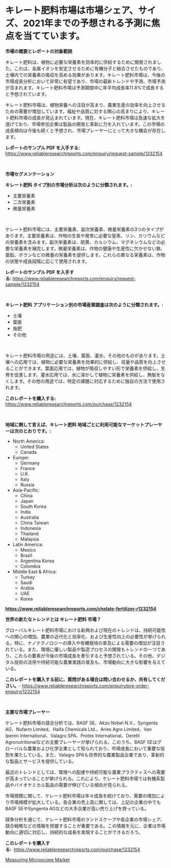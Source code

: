 <p><h1>キレート肥料市場は市場シェア、サイズ、2021年までの予想される予測に焦点を当てています。</h1></p><p><strong>市場の概要とレポートの対象範囲</strong></p>
<p><p>キレート肥料は、植物に必要な栄養素を効率的に供給するために開発されました。これは、金属イオンを安定させるために有機分子と結合させたものであり、土壌内での栄養素の吸収を高める効果があります。キレート肥料市場は、今後の市場成長分析において非常に有望であり、市場の最新トレンドや予測、市場予測が含まれます。キレート肥料市場は予測期間中に年平均成長率11.8%で成長すると予想されています。</p><p>キレート肥料市場は、植物栄養への注目が高まり、農業生産の効率を向上させるための需要が増加しています。福祉や品質に対する関心の高まりにより、キレート肥料市場の成長が見込まれています。現在、キレート肥料市場は急速な拡大を遂げており、市場参加企業は製品の開発と革新に力を入れています。この市場の成長傾向は今後も続くと予想され、市場プレーヤーにとって大きな機会が存在します。</p></p>
<p><strong>レポートのサンプル PDF を入手する:</strong> <a href="https://www.reliableresearchreports.com/enquiry/request-sample/1232154">https://www.reliableresearchreports.com/enquiry/request-sample/1232154</a></p>
<p>&nbsp;</p>
<p><strong>市場セグメンテーション</strong></p>
<p><strong>キレート肥料 タイプ別の市場分析は次のように分類されます。:</strong></p>
<p><ul><li>主要栄養素</li><li>二次栄養素</li><li>微量栄養素</li></ul></p>
<p>&nbsp;</p>
<p><p>ケレート肥料市場には、主要栄養素、副次栄養素、微量栄養素の3つのタイプがあります。主要栄養素は、作物の生長や発育に必要な窒素、リン、カリウムなどの栄養素を含みます。副次栄養素は、硫黄、カルシウム、マグネシウムなどの必要な栄養素を補完します。微量栄養素は、作物の健康や生産性に欠かせない鉄、亜鉛、ボランなどの微量の栄養素を提供します。これらの異なる栄養素は、作物の状態や成長段階に応じて使用されます。</p></p>
<p><strong>レポートのサンプル PDF を入手する:</strong>&nbsp;<a href="https://www.reliableresearchreports.com/enquiry/request-sample/1232154">https://www.reliableresearchreports.com/enquiry/request-sample/1232154</a></p>
<p>&nbsp;</p>
<p><strong> キレート肥料 アプリケーション別の市場産業調査は次のように分類されます。:</strong></p>
<p><ul><li>土壌</li><li>葉面</li><li>施肥</li><li>その他</li></ul></p>
<p>&nbsp;</p>
<p><p>キレート肥料市場の用途には、土壌、葉面、灌水、その他のものがあります。土壌への応用では、植物に必要な栄養素を効果的に供給し、収量や品質を向上させることができます。葉面応用では、植物が吸収しやすい形で栄養素を供給し、生育を促進します。灌水応用では、水に溶かして植物に栄養素を供給し、無駄をなくします。その他の用途では、特定の課題に対応するために独自の方法で使用されます。</p></p>
<p><strong>このレポートを購入する:</strong>&nbsp; <a href="https://www.reliableresearchreports.com/purchase/1232154">https://www.reliableresearchreports.com/purchase/1232154</a></p>
<p>&nbsp;</p>
<p><strong>地域に関して言えば、キレート肥料 地域ごとに利用可能なマーケットプレーヤーは次のとおりです。:</strong></p>
<p><ul>
    <li>
        North America:
        <ul>
            <li>United States</li>
            <li>Canada</li>
        </ul>
    </li>
    <li>
        Europe:
        <ul>
            <li>Germany</li>
            <li>France</li>
            <li>U.K.</li>
            <li>Italy</li>
            <li>Russia</li>
        </ul>
    </li>
    <li>
        Asia-Pacific:
        <ul>
            <li>China</li>
            <li>Japan</li>
            <li>South Korea</li>
            <li>India</li>
            <li>Australia</li>
            <li>China Taiwan</li>
            <li>Indonesia</li>
            <li>Thailand</li>
            <li>Malaysia</li>
        </ul>
    </li>
    <li>
        Latin America:
        <ul>
            <li>Mexico</li>
            <li>Brazil</li>
            <li>Argentina Korea</li>
            <li>Colombia</li>
        </ul>
    </li>
    <li>
        Middle East & Africa:
        <ul>
            <li>Turkey</li>
            <li>Saudi</li>
            <li>Arabia</li>
            <li>UAE</li>
            <li>Korea</li>
        </ul>
    </li>
    </ul></p>
<p><strong><a href="https://www.reliableresearchreports.com/chelate-fertilizer-r1232154">https://www.reliableresearchreports.com/chelate-fertilizer-r1232154</a></strong>&nbsp;</p>
<p><strong>世界の新たなトレンドとは キレート肥料 市場？</strong></p>
<p><p>グローバルキレート肥料市場における新興および現在のトレンドは、持続可能性への関心の増加、農業の近代化と効率化、および生産性向上の必要性が挙げられる。特に、ナノテクノロジーの導入や有機栽培の普及による需要の増加が注目されている。また、環境に優しい製品や製造プロセスの開発もトレンドの一つであり、これらの要素が今後の市場成長を牽引すると予想されている。その他、デジタル技術の活用や持続可能な農業実践の普及も、市場動向に大きな影響を与えている。</p></p>
<p><strong>このレポートを購入する前に、質問がある場合は問い合わせるか、共有してください。</strong>- <a href="https://www.reliableresearchreports.com/enquiry/pre-order-enquiry/1232154">https://www.reliableresearchreports.com/enquiry/pre-order-enquiry/1232154</a></p>
<p>&nbsp;</p>
<p><strong>主要な市場プレーヤー</strong></p>
<p><p>ケレート肥料市場の競合分析では、BASF SE、Akzo Nobel N.V.、Syngenta AG、Nufarm Limited、Haifa Chemicals Ltd.、Aries Agro Limited、Van Iperen International、Valagro SPA、Protex International、Deretil Agronutritionalなどの主要プレーヤーが挙げられる。このうち、BASF SEはグローバルな農業および化学企業として知られており、市場成長において重要な役割を果たしている。また、Valagro SPAも世界的な農業製品企業であり、革新的な製品とサービスを提供している。</p><p>最近のトレンドとしては、環境への配慮や持続可能な農業プラクティスへの需要が高まっていることが挙げられる。これにより、ケレート肥料市場では有機系製品やバイオケミカル製品の需要が伸びている傾向が見られる。</p><p>市場規模に関して、ケレート肥料市場は年々成長を続けており、需要の増加により市場規模が拡大している。各企業の売上高に関しては、上記の企業の中でもBASF SEやSyngenta AGなどの大手企業が高い売り上げを誇っている。</p><p>競争分析を通じて、ケレート肥料市場のランドスケープや各企業の市場シェア、競合戦略などの情報を把握することが重要である。この情報を元に、企業は市場動向に適切に対応し、持続的な成長を実現することができるだろう。</p></p>
<p><strong>このレポートを購入する:</strong>&nbsp;&nbsp;<a href="https://www.reliableresearchreports.com/purchase/1232154">https://www.reliableresearchreports.com/purchase/1232154</a></p>
<p><p><a href="https://github.com/JameTravis/Market-Research-Report-List-4/blob/main/measuring-microscope-market.md">Measuring Microscope Market</a></p></p>